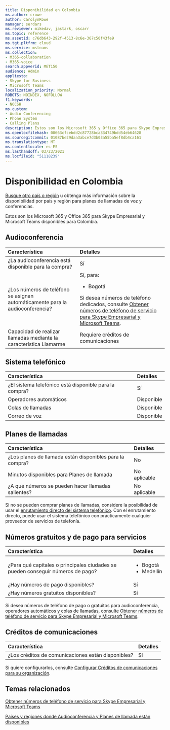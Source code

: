 ```yaml
---
title: Disponibilidad en Colombia
ms.author: crowe
author: CarolynRowe
manager: serdars
ms.reviewer: mikedav, jastark, oscarr
ms.topic: reference
ms.assetid: c76db643-292f-4513-8c6e-367c50f43fe9
ms.tgt.pltfrm: cloud
ms.service: msteams
ms.collection:
- M365-collaboration
- M365-voice
search.appverid: MET150
audience: Admin
appliesto:
- Skype for Business
- Microsoft Teams
localization_priority: Normal
ROBOTS: NOINDEX, NOFOLLOW
f1.keywords:
- NOCSH
ms.custom:
- Audio Conferencing
- Phone System
- Calling Plans
description: Estos son los Microsoft 365 y Office 365 para Skype Empresarial y Microsoft Teams disponibles para Colombia.
ms.openlocfilehash: 00663cfcebdd2c87728bca334749bdd54eb64628
ms.sourcegitcommit: 01087be29daa3abce7d3b03a55ba5ef8db4ca161
ms.translationtype: MT
ms.contentlocale: es-ES
ms.lasthandoff: 03/23/2021
ms.locfileid: "51118239"
---
```

# <a name="availability-in-colombia"></a>Disponibilidad en Colombia

[Busque otro país o región](country-and-region-availability-for-audio-conferencing-and-calling-plans.md) u obtenga más información sobre la disponibilidad por país y región para planes de llamadas de voz y conferencias.

Estos son los Microsoft 365 y Office 365 para Skype Empresarial y Microsoft Teams disponibles para Colombia.
  
## <a name="audio-conferencing"></a>Audioconferencia

|**Característica**|**Detalles**|
|:-----|:-----|
|¿La audioconferencia está disponible para la compra?  <br/> |Sí  <br/> |
|¿Los números de teléfono se asignan automáticamente para la audioconferencia?  <br/> |Sí, para:<br/><ul><li> Bogotá</ul>Si desea números de teléfono dedicados, consulte [Obtener números de teléfono de servicio para Skype Empresarial y Microsoft Teams](../getting-service-phone-numbers.md).  <br/> |
|Capacidad de realizar llamadas mediante la característica Llamarme  <br/> |Requiere créditos de comunicaciones  <br/> |
   
## <a name="phone-system"></a>Sistema telefónico

|**Característica**|**Detalles**|
|:-----|:-----|
|¿El sistema telefónico está disponible para la compra?  <br/> |Sí  <br/> |
| Operadores automáticos <br/> |Disponible  <br/> |
|Colas de llamadas  <br/> |Disponible  <br/> |
|Correo de voz  <br/> |Disponible  <br/> |
   
## <a name="calling-plans"></a>Planes de llamadas

|**Característica**|**Detalles**|
|:-----|:-----|
|¿Los planes de llamada están disponibles para la compra?  <br/> |No  <br/> |
|Minutos disponibles para Planes de llamada  <br/> |No aplicable  <br/> |
|¿A qué números se pueden hacer llamadas salientes?  <br/> |No aplicable  <br/> |

Si no se pueden comprar planes de llamadas, considere la posibilidad de usar el [enrutamiento directo del sistema telefónico](../direct-routing-landing-page.md). Con el enrutamiento directo, puede usar el sistema telefónico con prácticamente cualquier proveedor de servicios de telefonía.
   
## <a name="toll-and-toll-free-numbers-for-services"></a>Números gratuitos y de pago para servicios

|**Característica**|**Detalles**|
|:-----|:-----|
|¿Para qué capitales o principales ciudades se pueden conseguir números de pago?  <br/> | <ul><li>Bogotá <li>  Medellín </ul> |
|¿Hay números de pago disponibles?  <br/> |Sí  <br/> |
|¿Hay números gratuitos disponibles?  <br/> |Sí  <br/> |
   
 Si desea números de teléfono de pago o gratuitos para audioconferencia, operadores automáticos y colas de llamadas, consulte [Obtener números de teléfono de servicio para Skype Empresarial y Microsoft Teams](../getting-service-phone-numbers.md).
  
## <a name="communications-credits"></a>Créditos de comunicaciones

|**Característica**|**Detalles**|
|:-----|:-----|
|¿Los créditos de comunicaciones están disponibles?  <br/> |Sí  <br/> |
   
Si quiere configurarlos, consulte [Configurar Créditos de comunicaciones para su organización](../set-up-communications-credits-for-your-organization.md).
  
## <a name="related-topics"></a>Temas relacionados

[Obtener números de teléfono de servicio para Skype Empresarial y Microsoft Teams](../getting-service-phone-numbers.md)

[Países y regiones donde Audioconferencia y Planes de llamada están disponibles](country-and-region-availability-for-audio-conferencing-and-calling-plans.md)